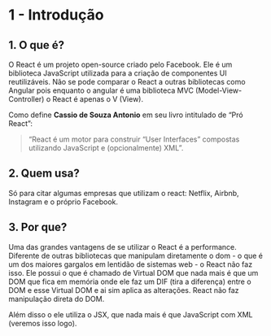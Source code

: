 # 1 - Introdução

## 1. O que é?

O React é um projeto open-source criado pelo Facebook. Ele é um biblioteca JavaScript utilizada para a criação de componentes UI reutilizáveis. Não se pode comparar o React a outras bibliotecas como Angular pois enquanto o angular é uma biblioteca MVC (Model-View-Controller) o React é apenas o V (View).


Como define __Cassio de Souza Antonio__ em seu livro intitulado de “Pró React”:
> “React é um motor para construir “User Interfaces” compostas utilizando JavaScript e (opcionalmente) XML”.

## 2. Quem usa?
 
Só para citar algumas empresas que utilizam o react: Netflix, Airbnb, Instagram e o próprio Facebook.

## 3. Por que?
Uma das grandes vantagens de se utilizar o React é a performance. Diferente de outras bibliotecas que manipulam diretamente o dom - o que é um dos maiores gargalos em lentidão de sistemas web - o React não faz isso. Ele possui o que é chamado de Virtual DOM que nada mais é que um DOM que fica em memória onde ele faz um DIF (tira a diferença) entre o DOM e esse Virtual DOM e ai sim aplica as alterações. React não faz manipulação direta do DOM.

Além disso o ele utiliza o JSX, que nada mais é que JavaScript com XML (veremos isso logo).
